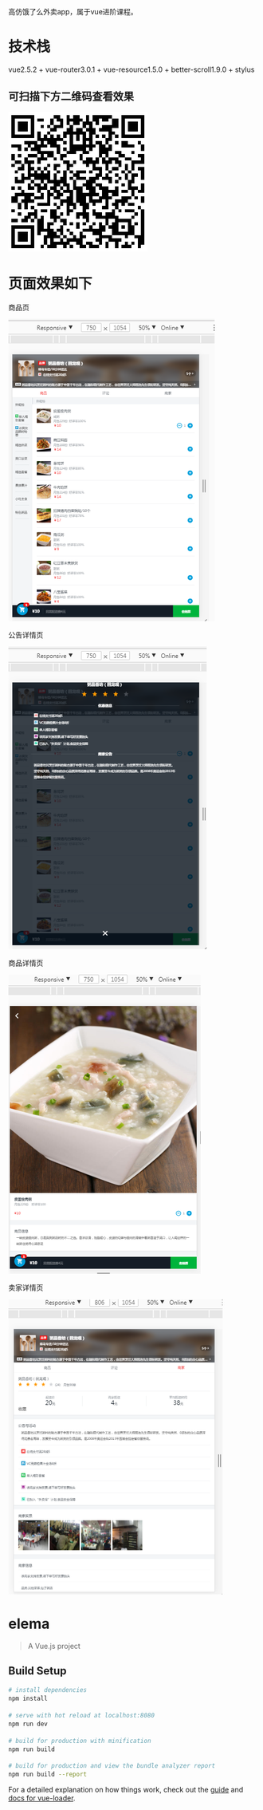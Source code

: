高仿饿了么外卖app，属于vue进阶课程。 

# 技术栈 #
 vue2.5.2 + vue-router3.0.1 + vue-resource1.5.0 + better-scroll1.9.0 + stylus
## 可扫描下方二维码查看效果 ##
![](https://github.com/caimaomao/vue-gaofangelema/blob/master/src/common/fonts/aa.png) 

# 页面效果如下 #


商品页


![](https://github.com/caimaomao/vue-gaofangelema/blob/master/src/common/fonts/home.png) 

公告详情页


![](https://github.com/caimaomao/vue-gaofangelema/blob/master/src/common/fonts/home1.png) 

商品详情页

![](https://github.com/caimaomao/vue-gaofangelema/blob/master/src/common/fonts/cart.png) 
 
卖家详情页

![](https://github.com/caimaomao/vue-gaofangelema/blob/master/src/common/fonts/seller.png) 



    
    








# elema

> A Vue.js project

## Build Setup

``` bash
# install dependencies
npm install

# serve with hot reload at localhost:8080
npm run dev

# build for production with minification
npm run build

# build for production and view the bundle analyzer report
npm run build --report
```

For a detailed explanation on how things work, check out the [guide](http://vuejs-templates.github.io/webpack/) and [docs for vue-loader](http://vuejs.github.io/vue-loader).
